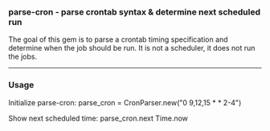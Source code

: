 ### parse-cron - parse crontab syntax & determine next scheduled run

The goal of this gem is to parse a crontab timing specification and determine when the
job should be run. It is not a scheduler, it does not run the jobs.

----------------------------------------------------------------------------------

### Usage

Initialize parse-cron:
    parse_cron = CronParser.new("0 9,12,15 * * 2-4")

Show next scheduled time:
    parse_cron.next Time.now

